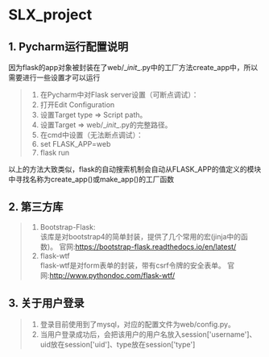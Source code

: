 # SLX_project
## 1. Pycharm运行配置说明
因为flask的app对象被封装在了web/\__init__.py中的工厂方法create_app中，所以需要进行一些设置才可以运行
>1. 在Pycharm中对Flask server设置（可断点调试）：
>   1. 打开Edit Configuration
>   2. 设置Target type => Script path。
>   3. 设置Target => web/\__init__.py的完整路径。
>2. 在cmd中设置（无法断点调试）：
>   1. set FLASK_APP=web
>   2. flask run

以上的方法大致类似，flask的自动搜索机制会自动从FLASK_APP的值定义的模块中寻找名称为create_app()或make_app()的工厂函数
## 2. 第三方库
>1. Bootstrap-Flask:<br>
>该库是对bootstrap4的简单封装，提供了几个常用的宏(jinja中的函数)。
>官网:https://bootstrap-flask.readthedocs.io/en/latest/
>2. flask-wtf<br>
>flask-wtf是对form表单的封装，带有csrf令牌的安全表单。
>官网:http://www.pythondoc.com/flask-wtf/
## 3. 关于用户登录
>1. 登录目前使用到了mysql，对应的配置文件为web/config.py。
>2. 当用户登录成功后，会把该用户的用户名放入session['username']、uid放在session['uid']、type放在session['type']
